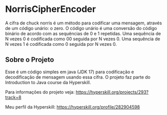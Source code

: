 # NorrisCipherEncoder

A cifra de chuck norris é um método para codificar uma mensagem, através de um código unário: o zero. 
O código unário é uma conversão do código binário de acordo com as sequências de 0 e 1 repetidas. Uma sequência de N vezes 0 é codificada como 00 seguida por N vezes 0. Uma sequência de N vezes 1 é codificada como 0 seguida por N vezes 0.

## Sobre o Projeto

Esse é um código simples em java (JDK 17) para codificação e decodificação de mensagem usando essa cifra.
O projeto faz parte do Introduction to Java course da Hyperskill.

Para informações do projeto veja: https://hyperskill.org/projects/293?track=8

Meu perfil da Hyperskill: https://hyperskill.org/profile/282904598


